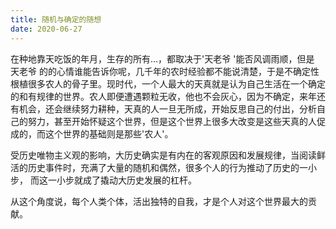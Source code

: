 ```yaml
---
title: 随机与确定的随想
date: 2020-06-27
---
```


在种地靠天吃饭的年月，生存的所有…，都取决于'天老爷 '能否风调雨顺，但是 天老爷 的的心情谁能告诉你呢，几千年的农时经验都不能说清楚，于是不确定性根植很多农人的骨子里。现时代，一个人最大的天真就是认为自己生活在一个确定的和有规律的世界。农人即便遭遇颗粒无收，他也不会灰心，因为不确定，来年还有机会，还会继续努力耕种，天真的人一旦无所成，开始反思自己的付出，分析自己的努力，甚至开始怀疑这个世界，但是这个世界上很多大改变是这些天真的人促成的，而这个世界的基础则是那些'农人'。

受历史唯物主义观的影响，大历史确实是有内在的客观原因和发展规律，当阅读鲜活的历史事件时，充满了大量的随机和偶然，很多个人的行为推动了历史的一小步， 而这一小步就成了撬动大历史发展的杠杆。

从这个角度说，每个人类个体，活出独特的自我，才是个人对这个世界最大的贡献。